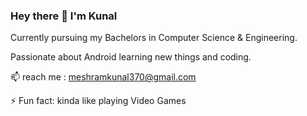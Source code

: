 ### Hey there 👋 I'm Kunal 

Currently pursuing my Bachelors in Computer Science & Engineering.

Passionate about Android learning new things and coding.

 📫 reach me : meshramkunal370@gmail.com 
 
 ⚡ Fun fact: kinda like playing Video Games 
<!--
**kunal370/kunal370** is a ✨ _special_ ✨ repository because its `README.md` (this file) appears on your GitHub profile.

Here are some ideas to get you started:

- 🔭 I’m intrested in Android Application Developement
- 🌱 I’m currently pursuing Engineering | B.Tech.
- 📫 How to reach me: meshramkunal370@gmail.com 
- ⚡ Fun fact: I'm kinda funny 
-->
